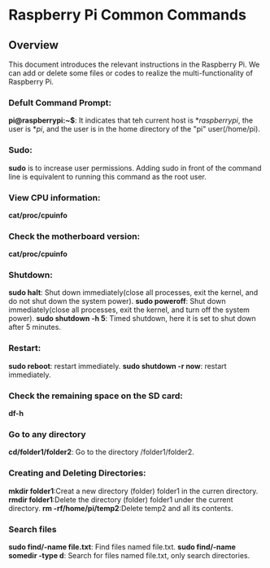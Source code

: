 # Raspberry Pi Common Commands
## Overview
This document introduces the relevant instructions in the Raspberry Pi. We can add or delete some files or codes to realize the multi-functionality of Raspberry Pi.
### Defult Command Prompt:
**pi@raspberrypi:~$**: It indicates that teh current host is **raspberrypi*, the user is **pi*, and the user is in the home directory of the "pi" user(/home/pi).
### Sudo:
**sudo** is to increase user permissions. Adding sudo in front of the command line is equivalent to running this command as the root user.
### View CPU information:
**cat/proc/cpuinfo**
### Check the motherboard version:
**cat/proc/cpuinfo**
### Shutdown:
**sudo halt**: Shut down immediately(close all processes, exit the kernel, and do not shut down the system power).
**sudo poweroff**: Shut down immediately(close all processes, exit the kernel, and turn off the system power).
**sudo shutdown -h 5**: Timed shutdown, here it is set to shut down after 5 minutes.
### Restart:
**sudo reboot**: restart immediately.
**sudo shutdown -r now**: restart immediately.
### Check the remaining space on the SD card:
**df-h**
### Go to any directory
**cd/folder1/folder2**: Go to the directory /folder1/folder2.
### Creating and Deleting Directories:
**mkdir folder1**:Creat a new directory (folder) folder1 in the curren directory.
**rmdir folder1**:Delete the directory (folder) folder1 under the current directory.
**rm -rf/home/pi/temp2**:Delete temp2 and all its contents.
### Search files 
**sudo find/-name file.txt**: Find files named file.txt.
**sudo find/-name somedir -type d**: Search for files named file.txt, only search directories.

